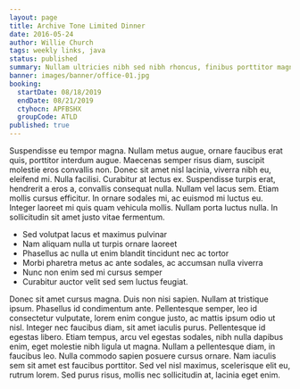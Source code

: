 ```yaml
---
layout: page
title: Archive Tone Limited Dinner
date: 2016-05-24
author: Willie Church
tags: weekly links, java
status: published
summary: Nullam ultricies nibh sed nibh rhoncus, finibus porttitor magna tincidunt.
banner: images/banner/office-01.jpg
booking:
  startDate: 08/18/2019
  endDate: 08/21/2019
  ctyhocn: APFBSHX
  groupCode: ATLD
published: true
---
```

Suspendisse eu tempor magna. Nullam metus augue, ornare faucibus erat quis, porttitor interdum augue. Maecenas semper risus diam, suscipit molestie eros convallis non. Donec sit amet nisl lacinia, viverra nibh eu, eleifend mi. Nulla facilisi. Curabitur at lectus ex. Suspendisse turpis erat, hendrerit a eros a, convallis consequat nulla. Nullam vel lacus sem. Etiam mollis cursus efficitur. In ornare sodales mi, ac euismod mi luctus eu. Integer laoreet mi quis quam vehicula mollis. Nullam porta luctus nulla. In sollicitudin sit amet justo vitae fermentum.

* Sed volutpat lacus et maximus pulvinar
* Nam aliquam nulla ut turpis ornare laoreet
* Phasellus ac nulla ut enim blandit tincidunt nec ac tortor
* Morbi pharetra metus ac ante sodales, ac accumsan nulla viverra
* Nunc non enim sed mi cursus semper
* Curabitur auctor velit sed sem luctus feugiat.

Donec sit amet cursus magna. Duis non nisi sapien. Nullam at tristique ipsum. Phasellus id condimentum ante. Pellentesque semper, leo id consectetur vulputate, lorem enim congue justo, ac mattis ipsum odio ut nisl. Integer nec faucibus diam, sit amet iaculis purus. Pellentesque id egestas libero. Etiam tempus, arcu vel egestas sodales, nibh nulla dapibus enim, eget molestie nibh ligula ut magna. Nullam a pellentesque diam, in faucibus leo. Nulla commodo sapien posuere cursus ornare. Nam iaculis sem sit amet est faucibus porttitor. Sed vel nisl maximus, scelerisque elit eu, rutrum lorem. Sed purus risus, mollis nec sollicitudin at, lacinia eget enim.

